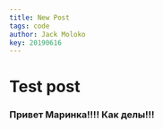 ```yaml
---
title: New Post
tags: code
author: Jack Moloko
key: 20190616
---
```


# Test post


###  Привет Маринка!!!! Как делы!!!
